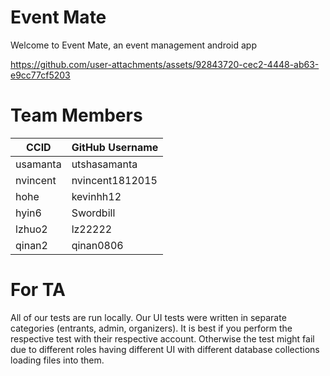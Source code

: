 # Event Mate
Welcome to Event Mate, an event management android app

https://github.com/user-attachments/assets/92843720-cec2-4448-ab63-e9cc77cf5203

# Team Members
| CCID          | GitHub Username |
| ------------- |-----------------|
| usamanta      | utshasamanta    |
| nvincent      | nvincent1812015 |
| hohe          | kevinhh12       |
| hyin6         | Swordbill       |
| lzhuo2        | lz22222         |
| qinan2        | qinan0806       |

# For TA
All of our tests are run locally. Our UI tests were written in separate categories (entrants, admin, organizers). It is best if you perform the respective test with their respective account. Otherwise the test might fail due to different roles having different UI with different database collections loading files into them.
